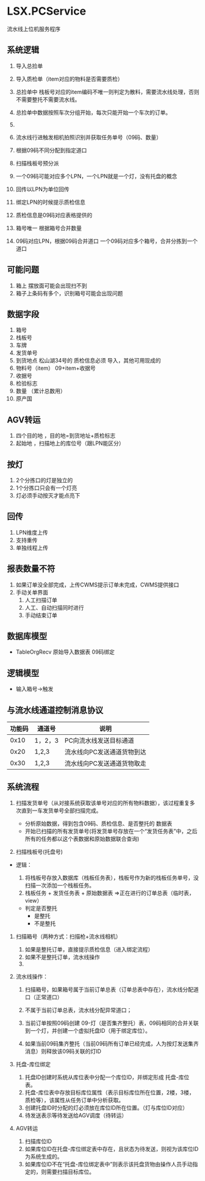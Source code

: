 ﻿# LSX.PCService
流水线上位机服务程序

## 系统逻辑
1. 导入总捡单
1. 导入质检单（item对应的物料是否需要质检）
1. 总捡单中 栈板号对应的item编码不唯一则判定为散料，需要流水线处理，否则不需要整托不需要流水线。
1. 总捡单中数据按照车次分组开始，每次只能开始一个车次的订单。
1. 
1. 流水线行进触发相机拍照识别并获取任务单号（09码、数量）
1. 根据09码不同分配到指定道口


1. 扫描栈板号预分派

1. 一个09码可能对应多个LPN，一个LPN就是一个灯，没有托盘的概念
1. 回传以LPN为单位回传
1. 绑定LPN的时候提示质检信息
1. 质检信息是09码对应表格提供的

1. 箱号唯一
根据箱号合并数量
2. 09码对应LPN，根据09码合并道口
一个09码对应多个箱号，合并分拣到一个道口


## 可能问题
1. 箱上 摆放面可能会出现扫不到
1. 箱子上条码有多个，识别箱号可能会出现问题


## 数据字段

1. 箱号
1. 栈板号
1. 车牌
1. 发货单号
1. 到货地点 松山湖34号的 质检信息必须 导入，其他可用现成的
1. 物料号（item）   09+item+收据号
1. 收据号 
1. 检验标志
1. 数量 （累计总数用）
1. 原产国


## AGV转运
1. 四个目的地 ，目的地=到货地址+质检标志
2. 起始地 ，扫描地上的库位号（跟LPN能区分）


## 按灯
1. 2个分拣口的灯是独立的
1. 1个分拣口只会有一个灯亮
1. 灯必须手动按灭才能点亮下

## 回传
1. LPN维度上传
1. 支持重传
1. 单独线程上传

## 报表数量不符
1. 如果订单没全部完成，上传CWMS提示订单未完成，CWMS提供接口
1. 手动关单界面
	1. 人工扫描订单
	1. 人工、自动扫描同时进行
	1. 手动结束订单



## 数据库模型
- TableOrgRecv 原始导入数据表 09码绑定



## 逻辑模型

- 输入箱号->触发



## 与流水线通道控制消息协议


   | 功能码 | 通道号  | 说明                       |
   | ------ | ------- | -------------------------- |
   | 0x10   | 1，2，3 | PC向流水线发送目标通道     |
   | 0x20   | 1,2,3   | 流水线向PC发送通道货物到达 |
   | 0x30   | 1,2,3   | 流水线向PC发送通道货物取走 |




## 系统流程

1. 扫描发货单号（从对接系统获取该单号对应的所有物料数据），该过程重复多次直到一车发货单号全部扫描完成。
    - 分析原始数据，得到包含09码、质检信息、是否整托的 数据表
	- 开始已扫描的所有发货单号(将发货单号存放在一个“发货任务表”中，之后所有的任务都以这个表数据和原始数据联合查询)

2. 扫描栈板号(托盘号)
- 逻辑：
    1. 将栈板号存放入数据库（栈板任务表），栈板号作为新的栈板任务单号，没扫描一次添加一个栈板任务。
    1. 栈板任务 + 发货任务表 + 原始数据表 =>正在进行的订单总表（临时表，view）

	- 判定是否整托
    	- 是整托
    	- 不是整托
1. 扫描箱号（两种方式：扫描枪+流水线相机）
    1. 如果是整托订单，直接提示质检信息（进入绑定流程）
    2. 如果不是整托订单，流水线操作
    3. 

1. 流水线操作：
   1. 扫描箱号，如果箱号属于当前订单总表（订单总表中存在），流水线分配道口（正常道口）
   2. 不属于当前订单总表，流水线分配异常道口；
   3. 当前订单按照09码创建 09-灯（是否集齐整托）表，09码相同的合并关联到一个灯，并创建一个虚拟托盘ID（用于绑定库位）。
   
   4. 如果当前09码集齐整托（当前09码所有订单已经完成，人为按灯发送集齐消息）则释放该09码关联的灯ID
2. 托盘-库位绑定
   1. 托盘ID创建时系统从库位表中分配一个库位ID，并绑定形成 托盘-库位表。
   2. 托盘-库位表中存放目标库位属性（表示目标库位所在位置，2楼，3楼，质检等），该属性从任务订单中分析获取。
   3. 创建托盘ID时分配的灯必须放在库位ID所在位置。（灯与库位ID对应）
   4. 待发送表示等待发送给AGV调度（待转运）
3. AGV转运
   1. 扫描库位ID
   2. 如果库位ID在托盘-库位绑定表中存在，且状态为待发送，则视为该库位ID为系统生成的。
   3. 如果库位ID不在“托盘-库位绑定表中”则表示该托盘货物由操作人员手动指定的，则需要扫描目标库位。


